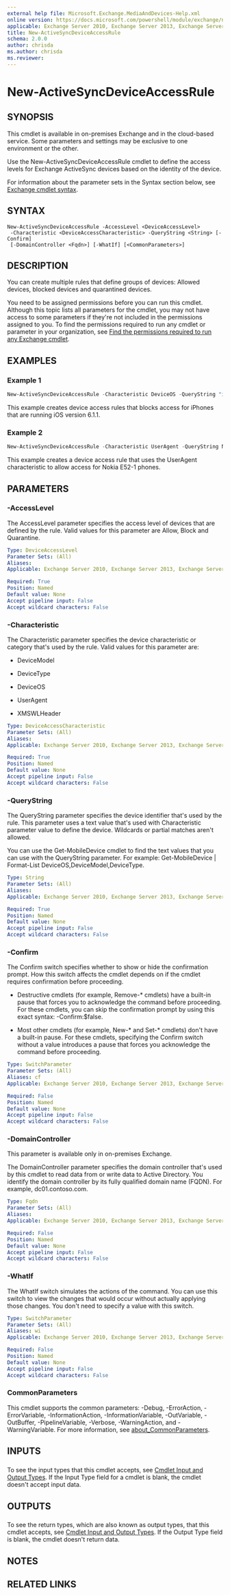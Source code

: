 ```yaml
---
external help file: Microsoft.Exchange.MediaAndDevices-Help.xml
online version: https://docs.microsoft.com/powershell/module/exchange/new-activesyncdeviceaccessrule
applicable: Exchange Server 2010, Exchange Server 2013, Exchange Server 2016, Exchange Server 2019, Exchange Online
title: New-ActiveSyncDeviceAccessRule
schema: 2.0.0
author: chrisda
ms.author: chrisda
ms.reviewer:
---
```


# New-ActiveSyncDeviceAccessRule

## SYNOPSIS
This cmdlet is available in on-premises Exchange and in the cloud-based service. Some parameters and settings may be exclusive to one environment or the other.

Use the New-ActiveSyncDeviceAccessRule cmdlet to define the access levels for Exchange ActiveSync devices based on the identity of the device.

For information about the parameter sets in the Syntax section below, see [Exchange cmdlet syntax](https://docs.microsoft.com/powershell/exchange/exchange-cmdlet-syntax).

## SYNTAX

```
New-ActiveSyncDeviceAccessRule -AccessLevel <DeviceAccessLevel>
 -Characteristic <DeviceAccessCharacteristic> -QueryString <String> [-Confirm]
 [-DomainController <Fqdn>] [-WhatIf] [<CommonParameters>]
```

## DESCRIPTION
You can create multiple rules that define groups of devices: Allowed devices, blocked devices and quarantined devices.

You need to be assigned permissions before you can run this cmdlet. Although this topic lists all parameters for the cmdlet, you may not have access to some parameters if they're not included in the permissions assigned to you. To find the permissions required to run any cmdlet or parameter in your organization, see [Find the permissions required to run any Exchange cmdlet](https://docs.microsoft.com/powershell/exchange/find-exchange-cmdlet-permissions).

## EXAMPLES

### Example 1
```powershell
New-ActiveSyncDeviceAccessRule -Characteristic DeviceOS -QueryString "iOS 6.1 10B145" -AccessLevel Block
```

This example creates device access rules that blocks access for iPhones that are running iOS version 6.1.1.

### Example 2
```powershell
New-ActiveSyncDeviceAccessRule -Characteristic UserAgent -QueryString NokiaE521/2.00()MailforExchange -AccessLevel Allow
```

This example creates a device access rule that uses the UserAgent characteristic to allow access for Nokia E52-1 phones.

## PARAMETERS

### -AccessLevel
The AccessLevel parameter specifies the access level of devices that are defined by the rule. Valid values for this parameter are Allow, Block and Quarantine.

```yaml
Type: DeviceAccessLevel
Parameter Sets: (All)
Aliases:
Applicable: Exchange Server 2010, Exchange Server 2013, Exchange Server 2016, Exchange Server 2019, Exchange Online

Required: True
Position: Named
Default value: None
Accept pipeline input: False
Accept wildcard characters: False
```

### -Characteristic
The Characteristic parameter specifies the device characteristic or category that's used by the rule. Valid values for this parameter are:

- DeviceModel

- DeviceType

- DeviceOS

- UserAgent

- XMSWLHeader

```yaml
Type: DeviceAccessCharacteristic
Parameter Sets: (All)
Aliases:
Applicable: Exchange Server 2010, Exchange Server 2013, Exchange Server 2016, Exchange Server 2019, Exchange Online

Required: True
Position: Named
Default value: None
Accept pipeline input: False
Accept wildcard characters: False
```

### -QueryString
The QueryString parameter specifies the device identifier that's used by the rule. This parameter uses a text value that's used with Characteristic parameter value to define the device. Wildcards or partial matches aren't allowed.

You can use the Get-MobileDevice cmdlet to find the text values that you can use with the QueryString parameter. For example: Get-MobileDevice | Format-List DeviceOS,DeviceModel,DeviceType.

```yaml
Type: String
Parameter Sets: (All)
Aliases:
Applicable: Exchange Server 2010, Exchange Server 2013, Exchange Server 2016, Exchange Server 2019, Exchange Online

Required: True
Position: Named
Default value: None
Accept pipeline input: False
Accept wildcard characters: False
```

### -Confirm
The Confirm switch specifies whether to show or hide the confirmation prompt. How this switch affects the cmdlet depends on if the cmdlet requires confirmation before proceeding.

- Destructive cmdlets (for example, Remove-\* cmdlets) have a built-in pause that forces you to acknowledge the command before proceeding. For these cmdlets, you can skip the confirmation prompt by using this exact syntax: -Confirm:$false.

- Most other cmdlets (for example, New-\* and Set-\* cmdlets) don't have a built-in pause. For these cmdlets, specifying the Confirm switch without a value introduces a pause that forces you acknowledge the command before proceeding.

```yaml
Type: SwitchParameter
Parameter Sets: (All)
Aliases: cf
Applicable: Exchange Server 2010, Exchange Server 2013, Exchange Server 2016, Exchange Server 2019, Exchange Online

Required: False
Position: Named
Default value: None
Accept pipeline input: False
Accept wildcard characters: False
```

### -DomainController
This parameter is available only in on-premises Exchange.

The DomainController parameter specifies the domain controller that's used by this cmdlet to read data from or write data to Active Directory. You identify the domain controller by its fully qualified domain name (FQDN). For example, dc01.contoso.com.

```yaml
Type: Fqdn
Parameter Sets: (All)
Aliases:
Applicable: Exchange Server 2010, Exchange Server 2013, Exchange Server 2016, Exchange Server 2019

Required: False
Position: Named
Default value: None
Accept pipeline input: False
Accept wildcard characters: False
```

### -WhatIf
The WhatIf switch simulates the actions of the command. You can use this switch to view the changes that would occur without actually applying those changes. You don't need to specify a value with this switch.

```yaml
Type: SwitchParameter
Parameter Sets: (All)
Aliases: wi
Applicable: Exchange Server 2010, Exchange Server 2013, Exchange Server 2016, Exchange Server 2019, Exchange Online

Required: False
Position: Named
Default value: None
Accept pipeline input: False
Accept wildcard characters: False
```

### CommonParameters
This cmdlet supports the common parameters: -Debug, -ErrorAction, -ErrorVariable, -InformationAction, -InformationVariable, -OutVariable, -OutBuffer, -PipelineVariable, -Verbose, -WarningAction, and -WarningVariable. For more information, see [about_CommonParameters](https://go.microsoft.com/fwlink/p/?LinkID=113216).

## INPUTS

###  
To see the input types that this cmdlet accepts, see [Cmdlet Input and Output Types](https://go.microsoft.com/fwlink/p/?LinkId=616387). If the Input Type field for a cmdlet is blank, the cmdlet doesn't accept input data.

## OUTPUTS

###  
To see the return types, which are also known as output types, that this cmdlet accepts, see [Cmdlet Input and Output Types](https://go.microsoft.com/fwlink/p/?LinkId=616387). If the Output Type field is blank, the cmdlet doesn't return data.

## NOTES

## RELATED LINKS
